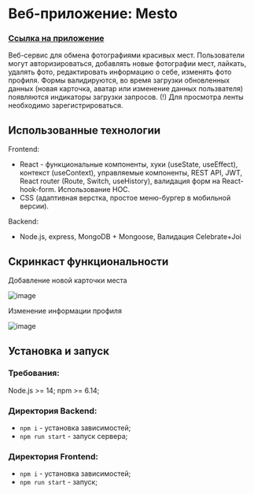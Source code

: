 # Веб-приложение: Mesto
### [Ссылка на приложение](https://mmesto.nomoredomains.club/)
Веб-сервис для обмена фотографиями красивых мест. 
Пользователи могут авторизироваться, добавлять новые фотографии мест, лайкать, удалять фото, редактировать информацию о себе, изменять фото профиля. Формы валидируются, во время загрузки обновленных данных (новая карточка, аватар или изменение данных пользвателя) появляются индикаторы загрузки запросов.
(!) Для просмотра ленты необходимо зарегистрироваться.

## Использованные технологии
Frontend:
* React - функциональные компоненты, хуки (useState, useEffect), контекст (useContext), управляемые компоненты, REST API, JWT, React router (Route, Switch, useHistory), валидация форм на React-hook-form. Использование HOC.
* CSS (адаптивная верстка, простое меню-бургер в мобильной версии).

Backend:
* Node.js, express, MongoDB + Mongoose, Валидация Celebrate+Joi


## Скринкаст функциональности

Добавление новой карточки места

![image](https://github.com/Nika414/mesto/blob/main/Preview_new%20place.gif)

Изменение информации профиля

![image](https://github.com/Nika414/mesto/blob/main/Preview_edit%20profile.gif)

## Установка и запуск
### Требования:

Node.js >= 14;
npm >= 6.14;

### Директория Backend:
* `npm i` - установка зависимостей;
* `npm run start` - запуск сервера;

### Директория Frontend:
* `npm i` - установка зависимостей;
* `npm run start` - запуск;
